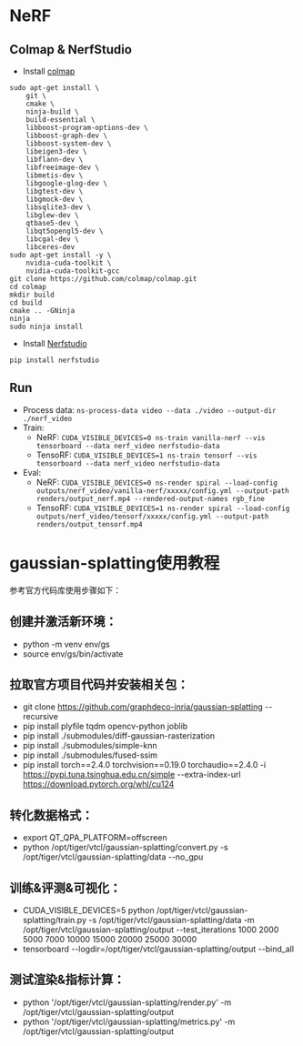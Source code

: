 # NeRF
## Colmap & NerfStudio
- Install [colmap](https://github.com/colmap/colmap)
```shell
sudo apt-get install \
    git \
    cmake \
    ninja-build \
    build-essential \
    libboost-program-options-dev \
    libboost-graph-dev \
    libboost-system-dev \
    libeigen3-dev \
    libflann-dev \
    libfreeimage-dev \
    libmetis-dev \
    libgoogle-glog-dev \
    libgtest-dev \
    libgmock-dev \
    libsqlite3-dev \
    libglew-dev \
    qtbase5-dev \
    libqt5opengl5-dev \
    libcgal-dev \
    libceres-dev
sudo apt-get install -y \
    nvidia-cuda-toolkit \
    nvidia-cuda-toolkit-gcc
git clone https://github.com/colmap/colmap.git
cd colmap
mkdir build
cd build
cmake .. -GNinja
ninja
sudo ninja install
```
- Install [Nerfstudio](https://github.com/nerfstudio-project/nerfstudio)
```shell
pip install nerfstudio
```

## Run
- Process data: `ns-process-data video --data ./video --output-dir ./nerf_video`
- Train:
  - NeRF: `CUDA_VISIBLE_DEVICES=0 ns-train vanilla-nerf --vis tensorboard --data nerf_video nerfstudio-data`
  - TensoRF: `CUDA_VISIBLE_DEVICES=1 ns-train tensorf --vis tensorboard --data nerf_video nerfstudio-data`
- Eval:
  - NeRF: `CUDA_VISIBLE_DEVICES=0 ns-render spiral --load-config outputs/nerf_video/vanilla-nerf/xxxxx/config.yml --output-path renders/output_nerf.mp4 --rendered-output-names rgb_fine`
  - TensoRF: `CUDA_VISIBLE_DEVICES=1 ns-render spiral --load-config outputs/nerf_video/tensorf/xxxxx/config.yml --output-path renders/output_tensorf.mp4`

# gaussian-splatting使用教程
参考官方代码库使用步骤如下：
## 创建并激活新环境：
* python -m venv env/gs
* source env/gs/bin/activate
## 拉取官方项目代码并安装相关包：
* git clone https://github.com/graphdeco-inria/gaussian-splatting --recursive
* pip install plyfile tqdm opencv-python joblib
* pip install ./submodules/diff-gaussian-rasterization
* pip install ./submodules/simple-knn
* pip install ./submodules/fused-ssim
* pip install torch==2.4.0 torchvision==0.19.0 torchaudio==2.4.0 -i https://pypi.tuna.tsinghua.edu.cn/simple --extra-index-url https://download.pytorch.org/whl/cu124
## 转化数据格式：
* export QT_QPA_PLATFORM=offscreen
* python /opt/tiger/vtcl/gaussian-splatting/convert.py -s /opt/tiger/vtcl/gaussian-splatting/data --no_gpu
## 训练&评测&可视化：
* CUDA_VISIBLE_DEVICES=5 python /opt/tiger/vtcl/gaussian-splatting/train.py     -s /opt/tiger/vtcl/gaussian-splatting/data     -m /opt/tiger/vtcl/gaussian-splatting/output --test_iterations 1000 2000 5000 7000 10000 15000 20000 25000 30000
* tensorboard --logdir=/opt/tiger/vtcl/gaussian-splatting/output --bind_all
## 测试渲染&指标计算：
* python '/opt/tiger/vtcl/gaussian-splatting/render.py' -m /opt/tiger/vtcl/gaussian-splatting/output
* python '/opt/tiger/vtcl/gaussian-splatting/metrics.py' -m /opt/tiger/vtcl/gaussian-splatting/output
